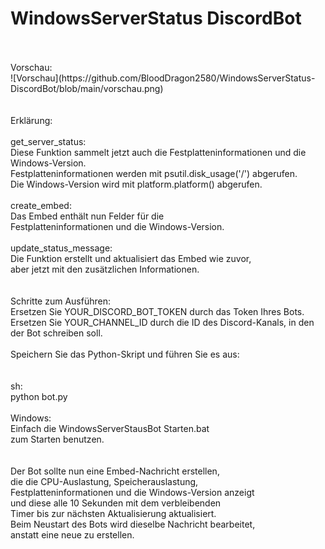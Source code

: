 # WindowsServerStatus DiscordBot
<br>
<br>
Vorschau:<br>
![Vorschau](https://github.com/BloodDragon2580/WindowsServerStatus-DiscordBot/blob/main/vorschau.png)<br>
<br>
<br>
Erklärung:<br>
<br>
get_server_status:<br>
Diese Funktion sammelt jetzt auch die Festplatteninformationen und die Windows-Version.<br>
Festplatteninformationen werden mit psutil.disk_usage('/') abgerufen.<br>
Die Windows-Version wird mit platform.platform() abgerufen.<br>
<br>
create_embed:<br> 
Das Embed enthält nun Felder für die<br> 
Festplatteninformationen und die Windows-Version.<br>
<br>
update_status_message:<br> 
Die Funktion erstellt und aktualisiert das Embed wie zuvor,<br> 
aber jetzt mit den zusätzlichen Informationen.<br>
<br>
<br>
Schritte zum Ausführen:<br>
Ersetzen Sie YOUR_DISCORD_BOT_TOKEN durch das Token Ihres Bots.<br>
Ersetzen Sie YOUR_CHANNEL_ID durch die ID des Discord-Kanals, in den der Bot schreiben soll.<br>
<br>
Speichern Sie das Python-Skript und führen Sie es aus:<br>
<br>
<br>
sh:<br>
python bot.py<br>
<br>
Windows:<br>
Einfach die WindowsServerStausBot Starten.bat<br> 
zum Starten benutzen.<br>
<br>
<br>
Der Bot sollte nun eine Embed-Nachricht erstellen,<br> 
die die CPU-Auslastung, Speicherauslastung, <br>
Festplatteninformationen und die Windows-Version anzeigt <br>
und diese alle 10 Sekunden mit dem verbleibenden <br>
Timer bis zur nächsten Aktualisierung aktualisiert. <br>
Beim Neustart des Bots wird dieselbe Nachricht bearbeitet, <br>
anstatt eine neue zu erstellen.<br>
